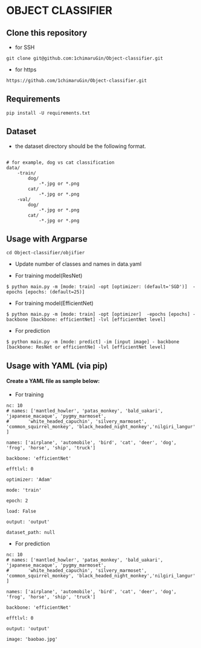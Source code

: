 # OBJECT CLASSIFIER 

## Clone this repository
- for SSH
```
git clone git@github.com:1chimaruGin/Object-classifier.git
```

- for https
```
https://github.com/1chimaruGin/Object-classifier.git
```

## Requirements
```
pip install -U requirements.txt
```

## Dataset

- the dataset directory should be the following format.

```

# for example, dog vs cat classification
data/
    -train/
        dog/
            -*.jpg or *.png
        cat/
            -*.jpg or *.png
    -val/
        dog/
            -*.jpg or *.png
        cat/
            -*.jpg or *.png
```

## Usage with Argparse
```
cd Object-classifier/objifier
```
- Update number of classes and names in data.yaml

- For training model(ResNet)

```
$ python main.py -m [mode: train] -opt [optimizer: (default='SGD')]  -epochs [epochs: (default=25)] 
```
- For training model(EfficientNet)

```
$ python main.py -m [mode: train] -opt [optimizer]  -epochs [epochs] -backbone [backbone: efficientNet] -lvl [efficientNet level]
```
- For prediction
```
$ python main.py -m [mode: predict] -im [input image] - backbone [backbone: ResNet or efficientNe] -lvl [efficientNet level]
```

## Usage with YAML (via pip)

#### Create a YAML file as sample below:

- For training
```
nc: 10
# names: ['mantled_howler', 'patas_monkey', 'bald_uakari', 'japanese_macaque', 'pygmy_marmoset', 
#       'white_headed_capuchin', 'silvery_marmoset', 'common_squirrel_monkey', 'black_headed_night_monkey','nilgiri_langur' ]

names: ['airplane', 'automobile', 'bird', 'cat', 'deer', 'dog', 'frog', 'horse', 'ship', 'truck']

backbone: 'efficientNet'

efftlvl: 0

optimizer: 'Adam'

mode: 'train'

epoch: 2

load: False

output: 'output'

dataset_path: null

```
- For prediction

```
nc: 10
# names: ['mantled_howler', 'patas_monkey', 'bald_uakari', 'japanese_macaque', 'pygmy_marmoset', 
#       'white_headed_capuchin', 'silvery_marmoset', 'common_squirrel_monkey', 'black_headed_night_monkey','nilgiri_langur' ]

names: ['airplane', 'automobile', 'bird', 'cat', 'deer', 'dog', 'frog', 'horse', 'ship', 'truck']

backbone: 'efficientNet'

efftlvl: 0

output: 'output'

image: 'baobao.jpg'

```

